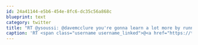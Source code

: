 ```yaml
---
id: 24a41144-e5b6-454e-8fc6-dc35c56a868c
blueprint: text
category: twitter
title: "RT @ysoussi: @davemcclure you're gonna learn a lot more by running a startup into the ground in 18 months than by spending 100k on an MBA f…"
caption: 'RT <span class="username username_linked">@<a href="https://twitter.com/ysoussi" title="yasmina soussi">ysoussi</a></span>: <span class="username username_linked">@<a href="https://twitter.com/davemcclure" title="Dave McClure">davemcclure</a></span> you''re gonna learn a lot more by running a startup into the ground in 18 months than by spending 100k on an MBA f…'
---
```

